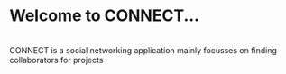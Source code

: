 <h1>Welcome to CONNECT...</h1>
<br>
CONNECT is a social networking application mainly focusses on finding collaborators for projects
